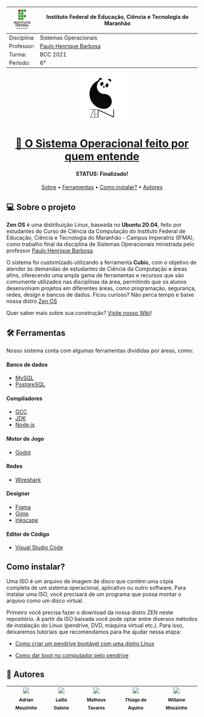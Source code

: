 | <img src="https://github.com/laillagaleno/network-packet-tracer/blob/main/logo.png" alt="drawing" width="50"/>| Instituto Federal de Educação, Ciência e Tecnologia do Maranhão |
| ---      | ---       |
| Disciplina:  |  Sistemas Operacionais |
| Professor:  | [Paulo Henrique Barbosa](https://github.com/agenteph)  |
| Turma:  | BCC 2021 |
| Período:  | 6° |

<p align="center">
  <img alt="Capa do Zen OS" width="25%" src="https://github.com/laillagaleno/zen-os/blob/main/zen-os.svg"/>
</p>

<h1 align="center"> 
  <a href="">🚀 O Sistema Operacional feito por quem entende</a>
</h1>
<h4 align="center">
   STATUS: Finalizado!
</h4>

<p align="center">
 <a href="#-sobre-o-projeto">Sobre</a> •
 <a href="#-ferramentas">Ferramentas</a> • 
  <a href="#-como-instalar-?">Como instalar?</a> • 
 <a href="#-autores">Autores</a>
</p>

## 💻 Sobre o projeto
**Zen OS** é uma distribuição Linux, baseada no **Ubuntu 20.04**, feito por estudantes do Curso de Ciência da Computação do Instituto Federal de Educação, Ciência e Tecnologia do Maranhão - Campus Imperatriz (IFMA), como trabalho final da disciplina de Sistemas Operacionais ministrada pelo professor [Paulo Henrique Barbosa](https://github.com/agenteph).

O sistema foi customizado utilizando a ferramenta **Cubic**, com o objetivo de atender às demandas de estudantes de Ciência da Computação e áreas afins, oferecendo uma ampla gama de ferramentas e recursos que são comumente utilizados nas disciplinas da área, permitindo que os alunos desenvolvam projetos em diferentes áreas, como programação, segurança, redes, design e bancos de dados. Ficou curioso? Não perca tempo e baixe nossa distro [Zen OS](https://drive.google.com/drive/folders/1HWaw9LrVLXSPrDiYClvZFp04NxN6KnoU)

Quer saber mais sobre sua construção? [Visite nosso Wiki](https://github.com/laillagaleno/zen-os/wiki)!

## 🛠 Ferramentas

Nosso sistema conta com algumas ferramentas divididas por áreas, como: 

#### Banco de dados
- [MySQL](https://www.mysql.com/downloads/)
- [PostgreSQL](https://www.postgresql.org/download/)

#### Compiladores
- [GCC](https://gcc.gnu.org/)
- [JDK](https://www.oracle.com/br/java/technologies/downloads/)
- [Node.js](https://nodejs.org/en)

#### Motor de Jogo
- [Godot](https://godotengine.org/)
  
#### Redes
- [Wireshark](https://www.wireshark.org/download.html)
  
#### Designer
- [Figma](https://www.figma.com/)
- [Gimp](https://www.gimp.org/)
- [Inkscape](https://inkscape.org/pt-br/)

#### Editor de Código
- [Visual Studio Code](https://code.visualstudio.com/)

## Como instalar?
Uma ISO é um arquivo de imagem de disco que contém uma cópia completa de um sistema operacional, aplicativo ou outro software. Para instalar uma ISO, você precisará de um programa que possa montar o arquivo como um disco virtual. 

Primeiro você precisa fazer o download da nossa distro ZEN neste repositório. A partir da ISO baixada você pode optar entre diversos métodos de instalação do Linux (pendrive, DVD, máquina virtual etc.). Para isso, deixaremos tutoriais que recomendamos para lhe ajudar nessa etapa: 

- [Como criar um pendrive bootável com uma distro Linux](https://tecnoblog.net/responde/como-criar-um-pendrive-bootavel-com-uma-distro-do-linux/)

- [Como dar boot no computador pelo pendrive](https://tecnoblog.net/responde/boot-pen-drive-windows-mac/)
  
## 🦸 Autores

[<img src="https://avatars.githubusercontent.com/u/81526654?v=4" width=115 > <br> <sub> Adrian Mouzinho </sub>](https://github.com/adrianmouzinho) |  [<img src="https://avatars.githubusercontent.com/u/82004991?s=400&u=969fc7d5e3ea0960bae5af72e9bf3316901bc0ac&v=4" width=115 > <br> <sub> Lailla Galeno </sub>](https://github.com/laillagaleno) | [<img src="https://avatars.githubusercontent.com/u/70243609?v=4" width=115 > <br> <sub> Matheus Tavares</sub>](https://github.com/MtAraujo) | [<img src="https://avatars.githubusercontent.com/u/84451644?v=4" width=115 > <br> <sub> Thiago de Aquino</sub>](https://github.com/Thilaq) | [<img src="https://avatars.githubusercontent.com/u/81340032?v=4" width=115 > <br> <sub> Willame Mouzinho </sub>](https://github.com/willamemouzinho) |
| :---: | :---: | :---: | :---: | :---: |

  
